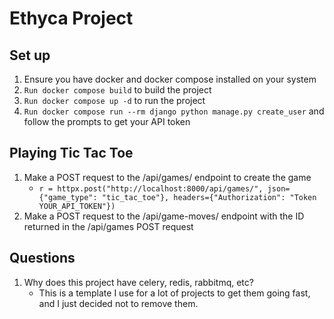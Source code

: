 # Ethyca Project

## Set up

1. Ensure you have docker and docker compose installed on your system
2. `Run docker compose build` to build the project
2. `Run docker compose up -d` to run the project
3. `Run docker compose run --rm django python manage.py create_user` and follow the prompts to get your API token

## Playing Tic Tac Toe

1. Make a POST request to the /api/games/ endpoint to create the game
   * ```r = httpx.post("http://localhost:8000/api/games/", json={"game_type": "tic_tac_toe"}, headers={"Authorization": "Token YOUR_API_TOKEN"})```
2. Make a POST request to the /api/game-moves/ endpoint with the ID returned in the /api/games POST request

## Questions

1. Why does this project have celery, redis, rabbitmq, etc?
   * This is a template I use for a lot of projects to get them going fast, and I just decided not to remove them.
